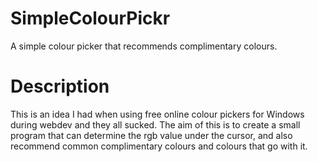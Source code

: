 # SimpleColourPickr
 A simple colour picker that recommends complimentary colours.

# Description
This is an idea I had when using free online colour pickers for Windows during webdev and they all sucked. The aim of this is to create a small program that can determine the rgb value under the cursor, and also recommend common complimentary colours and colours that go with it.
